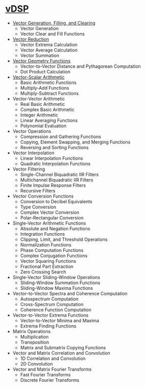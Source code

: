 

# [vDSP](https://developer.apple.com/documentation/accelerate/vdsp)


- [Vector Generation, Filling, and Clearing](vector-generation-filling-clearing.md)
  - Vector Generation
  - Vector Clear and Fill Functions
- [Vector Reduction](vector-reduction.md)
  - Vector Extrema Calculation
  - Vector Average Calculation
  - Vector Summation
- [Vector Geometry Functions](vector-geometry-functions.md)
  - Vector-to-Vector Distance and Pythagorean Computation
  - Dot Product Calculation
- [Vector-Scalar Arithmetic](vector-scale-arithmetic.md)
  - Basic Arithmetic Functions
  - Multiply-Add Functions
  - Multiply-Subtract Functions
- Vector-Vector Arithmetic
  - Real Basic Arithmetic
  - Complex Basic Arithmetic
  - Integer Arithmetic
  - Linear Averaging Functions
  - Polynomial Evaluation
- Vector Operations
  - Compression and Gathering Functions
  - Copying, Element Swapping, and Merging Functions
  - Reversing and Sorting Functions
- Vector Interpolation
  - Linear Interpolation Functions
  - Quadratic Interpolation Functions
- Vector Filtering
  - Single-Channel Biquadratic IIR Filters
  - Multichannel Biquadratic IIR Filters
  - Finite Impulse Response Filters
  - Recursive Filters
- Vector Conversion Functions
  - Conversion to Decibel Equivalents
  - Type Conversion
  - Complex Vector Conversion
  - Polar-Rectangular Conversion
- Single-Vector Arithmetic Functions
  - Absolute and Negation Functions
  - Integration Functions
  - Clipping, Limit, and Threshold Operations
  - Normalization Functions
  - Phase Computation Functions
  - Complex Conjugation Functions
  - Vector Squaring Functions
  - Fractional Part Extraction
  - Zero Crossing Search
- Single-Vector Sliding-Window Operations
  - Sliding-Window Summation Functions
  - Sliding-Window Maxima Functions
- Vector-to-Vector Spectra and Coherence Computation
  - Autospectrum Computation
  - Cross-Spectrum Computation
  - Coherence Function Computation
- Vector-to-Vector Extrema Functions
  - Vector-to-Vector Minima and Maxima
  - Extrema Finding Functions
- Matrix Operations
  - Multiplication
  - Transposition
  - Matrix and Submatrix Copying Functions
- Vector and Matrix Correlation and Convolution
  - 1D Correlation and Convolution
  - 2D Convolution
- Vector and Matrix Fourier Transforms
  - Fast Fourier Transforms
  - Discrete Fourier Transforms

